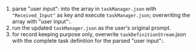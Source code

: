    1. parse "user input": into the array in `taskManager.json` with `"Received_Input"` as key and execute `taskManager.json`; overwriting the array with "user input":.
   2. run the updated `taskManager.json` as the user's original prompt.
   3. for record keeping purpose only, overwrite `taskDefinitionStream`.json with the complete task definition for the parsed  "user input":.
